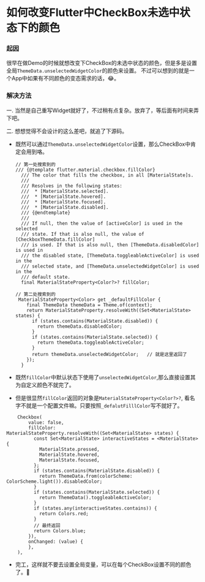 如何改变Flutter中CheckBox未选中状态下的颜色
=======

### 起因
很早在做Demo的时候就想改变下CheckBox的未选中状态的颜色，但是多是设置全局`ThemeData.unselectedWidgetColor`的颜色来设置。
不过可以想到的就是一个App中如果有不同颜色的变态需求的话，😂。

### 解决方法

一. 当然是自己重写Widget就好了，不过稍有点复杂。放弃了，等后面有时间来弄下吧。

二. 想想觉得不会设计的这么差吧，就追了下源码。

* 既然可以通过`ThemeData.unselectedWidgetColor`设置，那么CheckBox中肯定会用到咯。

    ```
    // 第一处搜索到的
    /// {@template flutter.material.checkbox.fillColor}
      /// The color that fills the checkbox, in all [MaterialState]s.
      ///
      /// Resolves in the following states:
      ///  * [MaterialState.selected].
      ///  * [MaterialState.hovered].
      ///  * [MaterialState.focused].
      ///  * [MaterialState.disabled].
      /// {@endtemplate}
      ///
      /// If null, then the value of [activeColor] is used in the selected
      /// state. If that is also null, the value of [CheckboxThemeData.fillColor]
      /// is used. If that is also null, then [ThemeData.disabledColor] is used in
      /// the disabled state, [ThemeData.toggleableActiveColor] is used in the
      /// selected state, and [ThemeData.unselectedWidgetColor] is used in the
      /// default state.
      final MaterialStateProperty<Color?>? fillColor;
  
    // 第二处搜索到的
     MaterialStateProperty<Color> get _defaultFillColor {
        final ThemeData themeData = Theme.of(context);
        return MaterialStateProperty.resolveWith((Set<MaterialState> states) {
          if (states.contains(MaterialState.disabled)) {
            return themeData.disabledColor;
          }
          if (states.contains(MaterialState.selected)) {
            return themeData.toggleableActiveColor;
          }
          return themeData.unselectedWidgetColor;   // 就是这里返回了
        });
      }

    ```
  
* 既然`fillColor`中默认状态下使用了`unselectedWidgetColor`,那么直接设置其为自定义颜色不就完了。

* 但是很显然`fillColor`返回的对象是`MaterialStateProperty<Color?>?`, 看名字不就是一个配置文件嘛。只要按照`_defalutFilllColor`写不就好了。

```
    Checkbox(
        value: false,
        fillColor: MaterialStateProperty.resolveWith((Set<MaterialState> states) {
          const Set<MaterialState> interactiveStates = <MaterialState>{
            MaterialState.pressed,
            MaterialState.hovered,
            MaterialState.focused,
          };
          if (states.contains(MaterialState.disabled)) {
            return ThemeData.from(colorScheme: ColorScheme.light()).disabledColor;
          }
          if (states.contains(MaterialState.selected)) {
            return ThemeData().toggleableActiveColor;
          }
          if (states.any(interactiveStates.contains)) {
            return Colors.red;
          }
          // 最终返回
          return Colors.blue;
        }),
        onChanged: (value) {
        },
    ),
```

* 完工，这样就不要去设置全局变量，可以在每个CheckBox设置不同的颜色了。🚀


